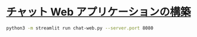 # [チャット Web アプリケーションの構築](https://catalog.us-east-1.prod.workshops.aws/workshops/7271111a-22bd-40e7-971a-817b0c083c67/ja-JP/chat/chat)

```sh
python3 -m streamlit run chat-web.py --server.port 8080
```